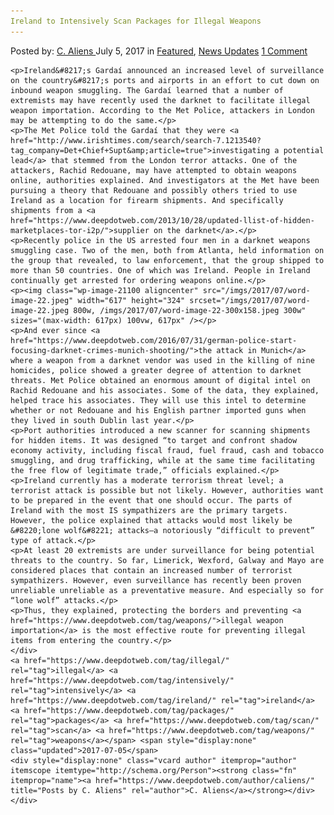 ```yaml
---
Ireland to Intensively Scan Packages for Illegal Weapons
---
```

<article class="post-listing post-21091 post type-post status-publish format-standard has-post-thumbnail hentry  tag-illegal tag-intensively tag-ireland tag-packages tag-scan tag-weapons">
    <div class="post-inner">
        <span>Posted by: <a href="https://www.deepdotweb.com/author/caliens/" title="">C. Aliens </a></span>
    <span>July 5, 2017</span>
    <span>in <a href="https://www.deepdotweb.com/category/deepdot-news/" rel="category tag">Featured</a>, <a href="https://www.deepdotweb.com/category/news-updates/" rel="category tag">News Updates</a></span>
    <span><a href="https://www.deepdotweb.com/2017/07/05/ireland-intensively-scan-packages-illegal-weapons/#comments">1 Comment</a></span>
    </p>
    <div class="clear"></div>
    
    <p>Ireland&#8217;s Gardaí announced an increased level of surveillance on the country&#8217;s ports and airports in an effort to cut down on inbound weapon smuggling. The Gardaí learned that a number of extremists may have recently used the darknet to facilitate illegal weapon importation. According to the Met Police, attackers in London may be attempting to do the same.</p>
    <p>The Met Police told the Gardaí that they were <a href="http://www.irishtimes.com/search/search-7.1213540?tag_company=Det+Chief+Supt&amp;article=true">investigating a potential lead</a> that stemmed from the London terror attacks. One of the attackers, Rachid Redouane, may have attempted to obtain weapons online, authorities explained. And investigators at the Met have been pursuing a theory that Redouane and possibly others tried to use Ireland as a location for firearm shipments. And specifically shipments from a <a href="https://www.deepdotweb.com/2013/10/28/updated-llist-of-hidden-marketplaces-tor-i2p/">supplier on the darknet</a>.</p>
    <p>Recently police in the US arrested four men in a darknet weapons smuggling case. Two of the men, both from Atlanta, held information on the group that revealed, to law enforcement, that the group shipped to more than 50 countries. One of which was Ireland. People in Ireland continually get arrested for ordering weapons online.</p>
    <p><img class="wp-image-21100 aligncenter" src="/imgs/2017/07/word-image-22.jpeg" width="617" height="324" srcset="/imgs/2017/07/word-image-22.jpeg 800w, /imgs/2017/07/word-image-22-300x158.jpeg 300w" sizes="(max-width: 617px) 100vw, 617px" /></p>
    <p>And ever since <a href="https://www.deepdotweb.com/2016/07/31/german-police-start-focusing-darknet-crimes-munich-shooting/">the attack in Munich</a> where a weapon from a darknet vendor was used in the killing of nine homicides, police showed a greater degree of attention to darknet threats. Met Police obtained an enormous amount of digital intel on Rachid Redouane and his associates. Some of the data, they explained, helped trace his associates. They will use this intel to determine whether or not Redouane and his English partner imported guns when they lived in south Dublin last year.</p>
    <p>Port authorities introduced a new scanner for scanning shipments for hidden items. It was designed “to target and confront shadow economy activity, including fiscal fraud, fuel fraud, cash and tobacco smuggling, and drug trafficking, while at the same time facilitating the free flow of legitimate trade,” officials explained.</p>
    <p>Ireland currently has a moderate terrorism threat level; a terrorist attack is possible but not likely. However, authorities want to be prepared in the event that one should occur. The parts of Ireland with the most IS sympathizers are the primary targets. However, the police explained that attacks would most likely be &#8220;lone wolf&#8221; attacks—a notoriously “difficult to prevent” type of attack.</p>
    <p>At least 20 extremists are under surveillance for being potential threats to the country. So far, Limerick, Wexford, Galway and Mayo are considered places that contain an increased number of terrorist sympathizers. However, even surveillance has recently been proven unreliable unreliable as a preventative measure. And especially so for “lone wolf” attacks.</p>
    <p>Thus, they explained, protecting the borders and preventing <a href="https://www.deepdotweb.com/tag/weapons/">illegal weapon importation</a> is the most effective route for preventing illegal items from entering the country.</p>
    </div>
    <a href="https://www.deepdotweb.com/tag/illegal/" rel="tag">illegal</a> <a href="https://www.deepdotweb.com/tag/intensively/" rel="tag">intensively</a> <a href="https://www.deepdotweb.com/tag/ireland/" rel="tag">ireland</a> <a href="https://www.deepdotweb.com/tag/packages/" rel="tag">packages</a> <a href="https://www.deepdotweb.com/tag/scan/" rel="tag">scan</a> <a href="https://www.deepdotweb.com/tag/weapons/" rel="tag">weapons</a></span> <span style="display:none" class="updated">2017-07-05</span>
    <div style="display:none" class="vcard author" itemprop="author" itemscope itemtype="http://schema.org/Person"><strong class="fn" itemprop="name"><a href="https://www.deepdotweb.com/author/caliens/" title="Posts by C. Aliens" rel="author">C. Aliens</a></strong></div>
    </div>
</article>

